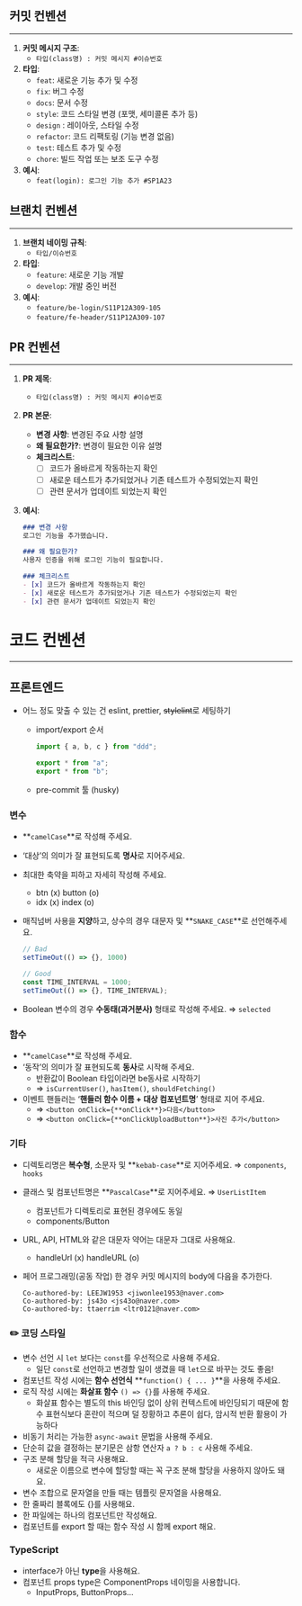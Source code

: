 ## 커밋 컨벤션

---

1. **커밋 메시지 구조**:
    - `타입(class명) : 커밋 메시지 #이슈번호`
2. **타입**:
    - `feat`: 새로운 기능 추가 및 수정
    - `fix`: 버그 수정
    - `docs`: 문서 수정
    - `style`: 코드 스타일 변경 (포맷, 세미콜론 추가 등)
    - `design` : 레이아웃, 스타일 수정
    - `refactor`: 코드 리팩토링 (기능 변경 없음)
    - `test`: 테스트 추가 및 수정
    - `chore`: 빌드 작업 또는 보조 도구 수정
3. **예시**:
    - `feat(login): 로그인 기능 추가 #SP1A23`

## 브랜치 컨벤션

---

1. **브랜치 네이밍 규칙**:
    - `타입/이슈번호`
2. **타입**:
    - `feature`: 새로운 기능 개발
    - `develop`: 개발 중인 버전
3. **예시**:
    - `feature/be-login/S11P12A309-105`
    - `feature/fe-header/S11P12A309-107`

## PR 컨벤션

---

1. **PR 제목**:
    - `타입(class명) : 커밋 메시지 #이슈번호`
2. **PR 본문**:
    - **변경 사항**: 변경된 주요 사항 설명
    - **왜 필요한가?**: 변경이 필요한 이유 설명
    - **체크리스트**:
        - [ ]  코드가 올바르게 작동하는지 확인
        - [ ]  새로운 테스트가 추가되었거나 기존 테스트가 수정되었는지 확인
        - [ ]  관련 문서가 업데이트 되었는지 확인
3. **예시**:
    
    ```markdown
    ### 변경 사항
    로그인 기능을 추가했습니다.
    
    ### 왜 필요한가?
    사용자 인증을 위해 로그인 기능이 필요합니다.
    
    ### 체크리스트
    - [x] 코드가 올바르게 작동하는지 확인
    - [x] 새로운 테스트가 추가되었거나 기존 테스트가 수정되었는지 확인
    - [x] 관련 문서가 업데이트 되었는지 확인
    ```
    

# 코드 컨벤션

---

## 프론트엔드

- 어느 정도 맞출 수 있는 건 eslint, prettier, ~~stylelint~~로 세팅하기
    - import/export 순서
        
        ```jsx
        import { a, b, c } from "ddd";
        
        export * from "a";
        export * from "b";
        ```
        
    - pre-commit 툴 (husky)

### 변수

- **`camelCase`**로 작성해 주세요.
- ‘대상’의 의미가 잘 표현되도록 **명사**로 지어주세요.
- 최대한 축약을 피하고 자세히 작성해 주세요.
    - btn (x) button (o)
    - idx (x) index (o)
- 매직넘버 사용을 **지양**하고, 상수의 경우 대문자 및 **`SNAKE_CASE`**로 선언해주세요.
    
    ```jsx
    // Bad
    setTimeOut(() => {}, 1000)
    
    // Good
    const TIME_INTERVAL = 1000;
    setTimeOut(() => {}, TIME_INTERVAL);
    ```
    
- Boolean 변수의 경우 **수동태(과거분사)** 형태로 작성해 주세요. ⇒ `selected`

### 함수

- **`camelCase`**로 작성해 주세요.
- ‘동작’의 의미가 잘 표현되도록 **동사**로 시작해 주세요.
    - 반환값이 Boolean 타입이라면 be동사로 시작하기
    - ⇒ `isCurrentUser()`, `hasItem()`, `shouldFetching()`
- 이벤트 핸들러는 ‘**핸들러 함수 이름 + 대상 컴포넌트명**’ 형태로 지어 주세요.
    - ⇒ `<button onClick={**onClick**}>다음</button>`
    - ⇒ `<button onClick={**onClickUploadButton**}>사진 추가</button>`

### 기타

- 디렉토리명은 **복수형**, 소문자 및 **`kebab-case`**로 지어주세요. ⇒ `components`, `hooks`
- 클래스 및 컴포넌트명은 **`PascalCase`**로 지어주세요. ⇒ `UserListItem`
    - 컴포넌트가 디렉토리로 표현된 경우에도 동일
    - components/Button
- URL, API, HTML와 같은 대문자 약어는 대문자 그대로 사용해요.
    - handleUrl (x) handleURL (o)
- 페어 프로그래밍(공동 작업) 한 경우 커밋 메시지의 body에 다음을 추가한다.
    
    ```
    Co-authored-by: LEEJW1953 <jiwonlee1953@naver.com>
    Co-authored-by: js43o <js43o@naver.com>
    Co-authored-by: ttaerrim <ltr0121@naver.com>
    ```
    

### ✏️ 코딩 스타일

- 변수 선언 시 `let` 보다는 `const`를 우선적으로 사용해 주세요.
    - 일단 `const`로 선언하고 변경할 일이 생겼을 때 `let`으로 바꾸는 것도 좋음!
- 컴포넌트 작성 시에는 **함수 선언식** **`function() { ... }`**을 사용해 주세요.
- 로직 작성 시에는 **화살표 함수** `() => {}`를 사용해 주세요.
    - 화살표 함수는 별도의 this 바인딩 없이 상위 컨텍스트에 바인딩되기 때문에 함수 표현식보다 혼란이 적으며 덜 장황하고 추론이 쉽다, 암시적 반환 활용이 가능하다
- 비동기 처리는 가능한 `async-await` 문법을 사용해 주세요.
- 단순히 값을 결정하는 분기문은 삼항 연산자 `a ? b : c` 사용해 주세요.
- 구조 분해 할당을 적극 사용해요.
    - 새로운 이름으로 변수에 할당할 때는 꼭 구조 분해 할당을 사용하지 않아도 돼요.
- 변수 조합으로 문자열을 만들 때는 템플릿 문자열을 사용해요.
- 한 줄짜리 블록에도 {}를 사용해요.
- 한 파일에는 하나의 컴포넌트만 작성해요.
- 컴포넌트를 export 할 때는 함수 작성 시 함께 export 해요.

### TypeScript

- interface가 아닌 **type**을 사용해요.
- 컴포넌트 props type은 ComponentProps 네이밍을 사용합니다.
    - InputProps, ButtonProps…
